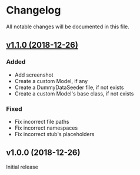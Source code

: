 # Changelog

All notable changes will be documented in this file.

## [v1.1.0 (2018-12-26)](https://github.com/bukankalengkaleng/laravel-entity/compare/1.0.0...1.1.0)

### Added
- Add screenshot
- Create a custom Model, if any
- Create a DummyDataSeeder file, if not exists
- Create a custom Model's base class, if not exists

### Fixed
- Fix incorrect file paths
- Fix incorrect namespaces
- Fix incorrect stub's placeholders

## v1.0.0 (2018-12-26)

Initial release

